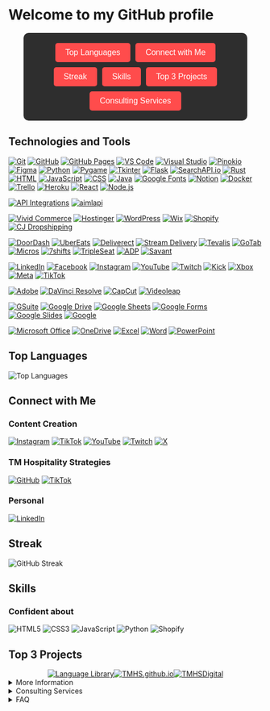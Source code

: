 # Welcome to my GitHub profile

<div style="background-color: #2e2e2e; padding: 20px; border-radius: 10px; width: 80%; margin: auto;">
<div style="display: flex; flex-wrap: wrap; justify-content: center; gap: 10px;">
    <a href="#top-languages" style="text-decoration: none;">
        <button style="background-color: #ff4c4c; border: none; color: white; padding: 10px 20px; font-size: 16px; border-radius: 5px; cursor: pointer;">Top Languages</button>
    </a>
    <a href="#connect-with-me" style="text-decoration: none;">
        <button style="background-color: #ff4c4c; border: none; color: white; padding: 10px 20px; font-size: 16px; border-radius: 5px; cursor: pointer;">Connect with Me</button>
    </a>
    <a href="#streak" style="text-decoration: none;">
        <button style="background-color: #ff4c4c; border: none; color: white; padding: 10px 20px; font-size: 16px; border-radius: 5px; cursor: pointer;">Streak</button>
    </a>
    <a href="#skills" style="text-decoration: none;">
        <button style="background-color: #ff4c4c; border: none; color: white; padding: 10px 20px; font-size: 16px; border-radius: 5px; cursor: pointer;">Skills</button>
    </a>
    <a href="#top-3-projects" style="text-decoration: none;">
        <button style="background-color: #ff4c4c; border: none; color: white; padding: 10px 20px; font-size: 16px; border-radius: 5px; cursor: pointer;">Top 3 Projects</button>
    </a>
    <a href="#consulting-services" style="text-decoration: none;">
        <button style="background-color: #ff4c4c; border: none; color: white; padding: 10px 20px; font-size: 16px; border-radius: 5px; cursor: pointer;">Consulting Services</button>
    </a>
</div>
</div>

## Technologies and Tools

[![Git](https://img.shields.io/badge/-Git-F05032?style=flat&logo=git&logoColor=white)](https://git-scm.com/)
[![GitHub](https://img.shields.io/badge/-GitHub-181717?style=flat&logo=github&logoColor=white)](https://github.com/)
[![GitHub Pages](https://img.shields.io/badge/GitHub%20Pages-327FC7?style=flat&logo=github&logoColor=white)](https://pages.github.com/)
[![VS Code](https://img.shields.io/badge/-VS%20Code-0078D4?style=flat&logo=visual-studio-code&logoColor=white)](https://code.visualstudio.com/)
[![Visual Studio](https://img.shields.io/badge/-Visual%20Studio-5C2D91?style=flat&logo=visual%20studio&logoColor=white)](https://visualstudio.microsoft.com/)
[![Pinokio](https://img.shields.io/badge/Pinokio-FF4500?style=flat&logo=pinokio&logoColor=white)](https://www.pinokio.com/)
[![Figma](https://img.shields.io/badge/Figma-F24E1E?style=flat&logo=figma&logoColor=white)](https://www.figma.com/)
[![Python](https://img.shields.io/badge/Python-3776AB?style=flat&logo=python&logoColor=white)](https://www.python.org/)
[![Pygame](https://img.shields.io/badge/Pygame-306998?style=flat&logo=python&logoColor=white)](https://www.pygame.org/)
[![Tkinter](https://img.shields.io/badge/Tkinter-ffcd3c?style=flat&logo=tkinter&logoColor=white)](https://wiki.python.org/moin/TkInter)
[![Flask](https://img.shields.io/badge/Flask-000000?style=flat&logo=flask&logoColor=white)](https://flask.palletsprojects.com/)
[![SearchAPI.io](https://img.shields.io/badge/SearchAPI.io-FF6F61?style=flat&logo=api&logoColor=white)](https://searchapi.io/)
[![Rust](https://img.shields.io/badge/Rust-000000?style=flat&logo=rust&logoColor=white)](https://www.rust-lang.org/)
[![HTML](https://img.shields.io/badge/HTML-E34F26?style=flat&logo=html5&logoColor=white)](https://developer.mozilla.org/en-US/docs/Web/HTML)
[![JavaScript](https://img.shields.io/badge/JavaScript-F7DF1E?style=flat&logo=javascript&logoColor=black)](https://developer.mozilla.org/en-US/docs/Web/JavaScript)
[![CSS](https://img.shields.io/badge/CSS-1572B6?style=flat&logo=css3&logoColor=white)](https://developer.mozilla.org/en-US/docs/Web/CSS)
[![Java](https://img.shields.io/badge/Java-007396?style=flat&logo=java&logoColor=white)](https://www.java.com/)
[![Google Fonts](https://img.shields.io/badge/Google%20Fonts-4285F4?style=flat&logo=google-fonts&logoColor=white)](https://fonts.google.com/)
[![Notion](https://img.shields.io/badge/Notion-000000?style=flat&logo=notion&logoColor=white)](https://www.notion.so/)
[![Docker](https://img.shields.io/badge/-Docker-2496ED?style=flat&logo=docker&logoColor=white)](https://www.docker.com/)
[![Trello](https://img.shields.io/badge/Trello-0079BF?style=flat&logo=trello&logoColor=white)](https://trello.com/)
[![Heroku](https://img.shields.io/badge/Heroku-430098?style=flat&logo=heroku&logoColor=white)](https://www.heroku.com/)
[![React](https://img.shields.io/badge/-React-20232A?style=flat&logo=react&logoColor=61DAFB)](https://reactjs.org/)
[![Node.js](https://img.shields.io/badge/-Node.js-339933?style=flat&logo=nodedotjs&logoColor=white)](https://nodejs.org/)

[![API Integrations](https://img.shields.io/badge/API%20Integrations-FF6F61?style=flat&logo=api&logoColor=white)](https://searchapi.io/)
[![aimlapi](https://img.shields.io/badge/aimlapi-3776AB?style=flat&logo=python&logoColor=white)](https://docs.aimlapi.com/quickstart/supported-sdks)


[![Vivid Commerce](https://img.shields.io/badge/Vivid%20Commerce-FFA500?style=flat&logo=vivid&logoColor=white)](https://vivid-commerce.com/)
[![Hostinger](https://img.shields.io/badge/Hostinger-FF9900?style=flat&logo=hostinger&logoColor=white)](https://www.hostinger.com/)
[![WordPress](https://img.shields.io/badge/WordPress-21759B?style=flat&logo=wordpress&logoColor=white)](https://wordpress.org/)
[![Wix](https://img.shields.io/badge/Wix-FAAE42?style=flat&logo=wix&logoColor=black)](https://www.wix.com/)
[![Shopify](https://img.shields.io/badge/-Shopify-7AB55C?style=flat&logo=shopify&logoColor=white)](https://www.shopify.com/)
[![CJ Dropshipping](https://img.shields.io/badge/CJ%20Dropshipping-FF6F00?style=flat&logo=cj%20dropshipping&logoColor=white)](https://cjdropshipping.com/)


[![DoorDash](https://img.shields.io/badge/DoorDash-FF3008?style=flat&logo=doordash&logoColor=white)](https://www.doordash.com/)
[![UberEats](https://img.shields.io/badge/UberEats-5FB709?style=flat&logo=ubereats&logoColor=white)](https://www.ubereats.com/)
[![Deliverect](https://img.shields.io/badge/Deliverect-00CC88?style=flat&logo=deliverect&logoColor=white)](https://www.deliverect.com/)
[![Stream Delivery](https://img.shields.io/badge/Stream%20Delivery-1E90FF?style=flat&logo=stream&logoColor=white)](https://www.streamdelivery.com/)
[![Tevalis](https://img.shields.io/badge/Tevalis-FF6600?style=flat&logo=tevalis&logoColor=white)](https://www.tevalis.com/)
[![GoTab](https://img.shields.io/badge/GoTab-006400?style=flat&logo=gotab&logoColor=white)](https://gotab.io/)
[![Micros](https://img.shields.io/badge/Micros-0A66C2?style=flat&logo=micros&logoColor=white)](https://www.oracle.com/industries/food-beverage/products/micros-systems/)
[![7shifts](https://img.shields.io/badge/7shifts-0073e6?style=flat&logo=7shifts&logoColor=white)](https://www.7shifts.com/)
[![TripleSeat](https://img.shields.io/badge/TripleSeat-FF6600?style=flat&logo=tripleseat&logoColor=white)](https://www.tripleseat.com/)
[![ADP](https://img.shields.io/badge/ADP-EE2722?style=flat&logo=adp&logoColor=white)](https://www.adp.com/)
[![Savant](https://img.shields.io/badge/Savant-1D1F21?style=flat&logo=savant&logoColor=white)](https://www.savant.com/)


[![LinkedIn](https://img.shields.io/badge/LinkedIn-0077B5?style=flat&logo=linkedin&logoColor=white)](https://www.linkedin.com/)
[![Facebook](https://img.shields.io/badge/Facebook-1877F2?style=flat&logo=facebook&logoColor=white)](https://www.facebook.com/)
[![Instagram](https://img.shields.io/badge/Instagram-E4405F?style=flat&logo=instagram&logoColor=white)](https://www.instagram.com/)
[![YouTube](https://img.shields.io/badge/YouTube-FF0000?style=flat&logo=youtube&logoColor=white)](https://www.youtube.com/)
[![Twitch](https://img.shields.io/badge/Twitch-9146FF?style=flat&logo=twitch&logoColor=white)](https://www.twitch.tv/)
[![Kick](https://img.shields.io/badge/Kick-52C832?style=flat&logo=kick&logoColor=white)](https://kick.com/)
[![Xbox](https://img.shields.io/badge/Xbox-107C10?style=flat&logo=xbox&logoColor=white)](https://www.xbox.com/)
[![Meta](https://img.shields.io/badge/Meta-4267B2?style=flat&logo=meta&logoColor=white)](https://about.fb.com/news/tag/meta/)
[![TikTok](https://img.shields.io/badge/TikTok-000000?style=flat&logo=tiktok&logoColor=white)](https://www.tiktok.com/)


[![Adobe](https://img.shields.io/badge/Adobe-FF0000?style=flat&logo=adobe&logoColor=white)](https://www.adobe.com/)
[![DaVinci Resolve](https://img.shields.io/badge/DaVinci%20Resolve-FF9900?style=flat&logo=davinci%20resolve&logoColor=white)](https://www.blackmagicdesign.com/products/davinciresolve/)
[![CapCut](https://img.shields.io/badge/CapCut-000000?style=flat&logo=capcut&logoColor=white)](https://www.capcut.com/)
[![Videoleap](https://img.shields.io/badge/Videoleap-FF0000?style=flat&logo=videoleap&logoColor=white)](https://www.videoleapapp.com/)


[![GSuite](https://img.shields.io/badge/GSuite-4285F4?style=flat&logo=google&logoColor=white)](https://workspace.google.com/)
[![Google Drive](https://img.shields.io/badge/Google%20Drive-4285F4?style=flat&logo=google-drive&logoColor=white)](https://drive.google.com/)
[![Google Sheets](https://img.shields.io/badge/Google%20Sheets-34A853?style=flat&logo=google-sheets&logoColor=white)](https://www.google.com/sheets/about/)
[![Google Forms](https://img.shields.io/badge/Google%20Forms-4285F4?style=flat&logo=google-forms&logoColor=white)](https://forms.google.com/)
[![Google Slides](https://img.shields.io/badge/Google%20Slides-F4B400?style=flat&logo=google-slides&logoColor=white)](https://www.google.com/slides/about/)
[![Google](https://img.shields.io/badge/Google-4285F4?style=flat&logo=google&logoColor=white)](https://www.google.com/)


[![Microsoft Office](https://img.shields.io/badge/Microsoft%20Office-D83B01?style=flat&logo=microsoft-office&logoColor=white)](https://www.office.com/)
[![OneDrive](https://img.shields.io/badge/OneDrive-0078D4?style=flat&logo=microsoft-onedrive&logoColor=white)](https://onedrive.live.com/)
[![Excel](https://img.shields.io/badge/Excel-217346?style=flat&logo=microsoft-excel&logoColor=white)](https://www.microsoft.com/en-us/microsoft-365/excel)
[![Word](https://img.shields.io/badge/Word-2B579A?style=flat&logo=microsoft-word&logoColor=white)](https://www.microsoft.com/en-us/microsoft-365/word)
[![PowerPoint](https://img.shields.io/badge/PowerPoint-B7472A?style=flat&logo=microsoft-powerpoint&logoColor=white)](https://www.microsoft.com/en-us/microsoft-365/powerpoint)










## Top Languages

![Top Languages](https://github-readme-stats.vercel.app/api/top-langs/?username=TMHSDigital&layout=compact&theme=radical) 

## Connect with Me

### Content Creation

[![Instagram](https://img.shields.io/badge/Instagram-E4405F?style=for-the-badge&logo=instagram&logoColor=white)](https://instagram.com/fOuttaMyPaint)
[![TikTok](https://img.shields.io/badge/TikTok-000000?style=for-the-badge&logo=tiktok&logoColor=white)](https://tiktok.com/@fOuttaMyPaint)
[![YouTube](https://img.shields.io/badge/YouTube-FF0000?style=for-the-badge&logo=youtube&logoColor=white)](https://www.youtube.com/channel/UCeA22MjbnroVywVLC6z8oug)
[![Twitch](https://img.shields.io/badge/Twitch-9146FF?style=for-the-badge&logo=twitch&logoColor=white)](https://twitch.tv/fOuttaMyPaint)
[![X](https://img.shields.io/badge/X-333333?style=for-the-badge&logo=x&logoColor=white)](https://x.com/yourusername)

### TM Hospitality Strategies

[![GitHub](https://img.shields.io/badge/GitHub-100000?style=for-the-badge&logo=github&logoColor=white)](https://github.com/TMHSDigital)
[![TikTok](https://img.shields.io/badge/TikTok-000000?style=for-the-badge&logo=tiktok&logoColor=white)](https://tiktok.com/@TMHS.Digital)

### Personal

[![LinkedIn](https://img.shields.io/badge/LinkedIn-0077B5?style=for-the-badge&logo=linkedin&logoColor=white)](https://linkedin.com/in/thomasmathes1)

## Streak

![GitHub Streak](https://github-readme-streak-stats.herokuapp.com/?user=TMHSDigital&theme=radical)

## Skills
### Confident about
![HTML5](https://img.shields.io/badge/-HTML5-E34F26?style=flat&logo=html5&logoColor=white)
![CSS3](https://img.shields.io/badge/-CSS3-1572B6?style=flat&logo=css3&logoColor=white)
![JavaScript](https://img.shields.io/badge/-JavaScript-F7DF1E?style=flat&logo=javascript&logoColor=black)
![Python](https://img.shields.io/badge/-Python-3776AB?style=flat&logo=python&logoColor=white)
![Shopify](https://img.shields.io/badge/-Shopify-7AB55C?style=flat&logo=shopify&logoColor=white)

## Top 3 Projects

<div style="display: flex; justify-content: center; flex-wrap: wrap;">
  <a href="https://github.com/TMHSDigital/Language-Library"><img src="https://img.shields.io/badge/-Language%20Library-blue?style=flat&logo=github&logoColor=white" alt="Language Library"></a>
  <a href="https://github.com/TMHSDigital/TMHS.github.io"><img src="https://img.shields.io/badge/-TMHS.github.io-blue?style=flat&logo=github&logoColor=white" alt="TMHS.github.io"></a>
  <a href="https://github.com/TMHSDigital/TMHSDigital"><img src="https://img.shields.io/badge/-TMHSDigital-blue?style=flat&logo=github&logoColor=white" alt="TMHSDigital"></a>
</div>

<details>
  <summary>More Information</summary>
  <p>Coming Soon!</p>
</details>

<details>
  <summary>Consulting Services</summary>
  <p>At TM Hospitality Strategies, we offer a range of consulting services to help businesses in the hospitality industry thrive. Our expertise spans from operational optimization to digital transformation, ensuring that your business not only survives but excels in a competitive market.</p>

  ### Our Services ###

  #### Operational Optimization ####
  - **Menu Engineering**: Improve your menu design and offerings to maximize profitability.
  - **Staff Training**: Enhance team efficiency with customized training programs.
  - **Cost Control**: Implement effective cost management strategies to boost your bottom line.

  #### Digital Transformation ####
  - **E-commerce Solutions**: Develop and optimize your online store for increased sales.
  - **Website Development**: Create a robust online presence with a professional website.
  - **SEO & Marketing**: Improve your online visibility and attract more customers with targeted marketing strategies.

  #### Technology Integration ####
  - **POS Systems**: Integrate modern POS systems to streamline operations.
  - **Data Analytics**: Utilize data analytics to make informed business decisions.
  - **API Integration**: Seamlessly connect different systems for a unified operation.

  ### Why Choose Us? ###

  With years of experience managing technology for restaurants and bars in all types of environments, we are equipped with the tools to come in and quickly optimize your store. We offer:

  - **Expertise**: Decades of experience in the hospitality industry.
  - **Customization**: Tailored solutions to meet your specific needs.
  - **Results-Driven**: Focused on delivering measurable results.

  ### Contact Us ###

  Ready to transform your business? Contact us today to schedule a consultation.

  - Email: [TMHospitalityStrategies@gmail.com](mailto:TMHospitalityStrategies@gmail.com)
  - LinkedIn: [Thomas Mathes](https://www.linkedin.com/in/thomasmathes1/)

  For more information, visit our [website](https://tmhs-shop.myshopify.com).

  [![LinkedIn Badge - Dark](https://github.com/TMHSDigital/TMHSDigital/blob/main/assets/pngs/LinkedinpersonalpublicprofilebadgeDARK.png)](https://www.linkedin.com/in/thomasmathes1)
</details>

<details>
  <summary>FAQ</summary>
  <p>Coming Soon!</p>
</details>
